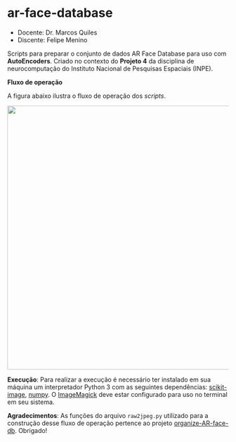# ar-face-database

- Docente: Dr. Marcos Quiles
- Discente: Felipe Menino

Scripts para preparar o conjunto de dados AR Face Database para uso com **AutoEncoders**. Criado no contexto do **Projeto 4** da disciplina de neurocomputação do Instituto Nacional de Pesquisas Espaciais (INPE).

**Fluxo de operação**

A figura abaixo ilustra o fluxo de operação dos *scripts*.

<div align="center">
   <img src="https://fmenino-cap351.netlify.app/homeworks/004_project_autoencoders/figures/png/05_ar-face-workflow.png" width="600px">
</div>

**Execução**: Para realizar a execução é necessário ter instalado em sua máquina um interpretador Python 3 com as seguintes dependências: [scikit-image](https://scikit-image.org/), [numpy](https://numpy.org/). O [ImageMagick](https://imagemagick.org/index.php) deve estar configurado para uso no terminal em seu sistema.

**Agradecimentos**: As funções do arquivo `raw2jpeg.py` utilizado para a construção desse fluxo de operação pertence ao projeto [organize-AR-face-db](https://github.com/matheustguimaraes/organize-AR-face-db). Obrigado!
